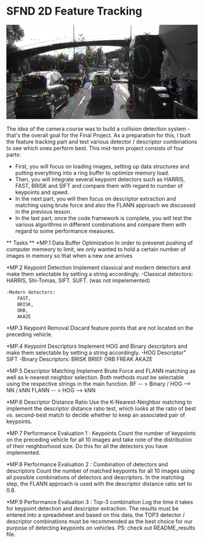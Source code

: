 # SFND 2D Feature Tracking

<img src="images/keypoints.png" width="820" height="248" />

The idea of the camera course was to build a collision detection system - that's the overall goal for the Final Project. As a preparation for this, I buılt the feature tracking part and test various detector / descriptor combinations to see which ones perform best. This mid-term project consists of four parts:

* First, you will focus on loading images, setting up data structures and putting everything into a ring buffer to optimize memory load. 
* Then, you will integrate several keypoint detectors such as HARRIS, FAST, BRISK and SIFT and compare them with regard to number of keypoints and speed. 
* In the next part, you will then focus on descriptor extraction and matching using brute force and also the FLANN approach we discussed in the previous lesson. 
* In the last part, once the code framework is complete, you will test the various algorithms in different combinations and compare them with regard to some performance measures. 



** Tasks **
*MP.1 Data Buffer Optimization
   In order to prevenet pushing of computer memeory to limit, we only wanted to hold a certain number of images in memory so that when a new one arrives


*MP.2 Keypoint Detection
	Implement classical and modern detectors and make them selectable by setting a string accordingly.
    -Classical detectors:
    	HARRIS, 
   		Shi-Tomas,
    	SIFT.
        SUFT. (was not impelemented)
    
    -Modern detectors:
    	FAST,
    	BRISK,
    	ORB,
    	AKAZE
    
*MP.3 Keypoint Removal
	Discard feature points that are not located on the preceding vehicle.
 
*MP.4 Keypoint Descriptors
	Implement HOG and Binary descriptors and make them selectable by setting a string accordingly.
    -HOG Descriptor"
    	SIFT
    -Binary Descriptors:
    	BRISK 
        BRIEF 
        ORB 
        FREAK 
        AKAZE
    
*MP.5 Descriptor Matching
	Implement Brute Force and FLANN matching as well as k-nearest neighbor selection. Both methods must be selectable using the respective strings in the main function.
    BF     -- > Binary / HOG --> NN / kNN
    FLANN  -- >       HOG    --> kNN

*MP.6 Descriptor Distance Ratio
	Use the K-Nearest-Neighbor matching to implement the descriptor distance ratio test, which looks at the ratio of best vs. second-best match to decide whether to keep an associated pair of keypoints.
    
*MP.7 Performance Evaluation 1 : Keypoints
	Count the number of keypoints on the preceding vehicle for all 10 images and take note of the distribution of their neighborhood size. Do this for all the detectors you have implemented. 
    
*MP.8 Performance Evaluation 2 : Combination of detectors and descriptors
	Count the number of matched keypoints for all 10 images using all possible combinations of detectors and descriptors. In the matching step, the FLANN approach is used with the descriptor distance ratio set to 0.8.

*MP.9 Performance Evaluation 3 : Top-3 combination 
 	Log the time it takes for keypoint detection and descriptor extraction. The results must be entered into a spreadsheet and based on this data, the TOP3 detector / descriptor combinations must be recommended as the best choice for our purpose of detecting keypoints on vehicles.
    PS: check out README_results file. 